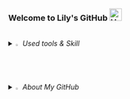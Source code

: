 ### Welcome to Lily's GitHub <img src="https://raw.githubusercontent.com/Tarikul-Islam-Anik/Animated-Fluent-Emojis/master/Emojis/Hand%20gestures/Hand%20with%20Fingers%20Splayed%20Light%20Skin%20Tone.png" alt="Hand with Fingers Splayed Light Skin Tone" width="25" height="25" />

<br>

<i>
<details>
<summary>
  <img src="https://raw.githubusercontent.com/Tarikul-Islam-Anik/Animated-Fluent-Emojis/master/Emojis/Travel%20and%20places/Fire.png" alt="Fire" width="2%" />  Used tools & Skill 
</summary>

   <br>⚙️ skills ⚙️

  
![java](https://img.shields.io/badge/Java-007396?style=for-the-badge&logo=openjdk&logoColor=white) 
![springboot](https://img.shields.io/badge/SpringBoot-6DB33F?style=for-the-badge&logo=springboot&logoColor=white) 
![git](https://img.shields.io/badge/Git-F05032?style=for-the-badge&logo=Git&logoColor=white) 
<br>
![html](https://img.shields.io/badge/HTML5-E34F26?style=for-the-badge&logo=html5&logoColor=white) 
![css](https://img.shields.io/badge/CSS-1572B6?&style=for-the-badge&logo=css3&logoColor=white) 
![js](https://img.shields.io/badge/JavaScript-F7DF1E?style=for-the-badge&logo=JavaScript&logoColor=white)
<br>
![jQuery](https://img.shields.io/badge/jQuery-0769AD?style=for-the-badge&logo=jQuery&logoColor=white) 
![mybatis](https://img.shields.io/badge/Mybatis-000000?style=for-the-badge&logo=Fluentd&logoColor=white)
![MySQL](https://img.shields.io/badge/MySQL-4479A1?style=for-the-badge&logo=mysql&logoColor=white) ![mariadb](https://img.shields.io/badge/MariaDB-003545?style=for-the-badge&logo=MariaDB&logoColor=white) 
<br>
![bootstrap](https://img.shields.io/badge/Bootstrap-7952B3?&style=for-the-badge&logo=Bootstrap&logoColor=white) 
![semanticui](https://img.shields.io/badge/SemanticUI-35BDB2?&style=for-the-badge&logo=semanticuireact&logoColor=white) 

<br>🛠 tools 🛠

![intellij](https://img.shields.io/badge/IntelliJ-000000?&style=for-the-badge&logo=intellijidea&logoColor=white) 
![sts](https://img.shields.io/badge/SpringToolSuite-6DB33F?&style=for-the-badge&logo=Spring&logoColor=white) 
![tomcat](https://img.shields.io/badge/Tomcat-F8DC75?&style=for-the-badge&logo=ApacheTomcat&logoColor=black) 
<br>
![aws](https://img.shields.io/badge/AWS-232F3E?&style=for-the-badge&logo=AmazonAWS&logoColor=white) 
![github](https://img.shields.io/badge/GitHub-181717?&style=for-the-badge&logo=GitHub&logoColor=white) 
![notion](https://img.shields.io/badge/Notion-000000?style=for-the-badge&logo=Notion&logoColor=white) 
</details>

<details>
  <summary>
    <img src="https://raw.githubusercontent.com/Tarikul-Islam-Anik/Animated-Fluent-Emojis/master/Emojis/Hand%20gestures/Eyes.png" alt="Eyes" width="2%" /> About My GitHub
  </summary>
<br>

[![GitHub Streak](https://streak-stats.demolab.com?user=lllilyk&theme=rose&hide_border=true&border_radius=7)](https://git.io/streak-stats)
![Anurag's GitHub stats](https://github-readme-stats.vercel.app/api?username=lllilyk&show_icons=true&theme=rose)
[![Hits](https://hits.seeyoufarm.com/api/count/incr/badge.svg?url=https%3A%2F%2Fgithub.com%2Flllilyk%2Fhit-counter&count_bg=%23E19595&title_bg=%23431511&icon=github.svg&icon_color=%23FFFFFF&title=hits&edge_flat=false)](https://hits.seeyoufarm.com)

</details>
</i> 
